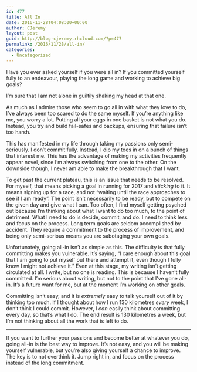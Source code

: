 ```yaml
---
id: 477
title: All In
date: 2016-11-28T04:08:00+00:00
author: CJeremy
layout: post
guid: http://blog-cjeremy.rhcloud.com/?p=477
permalink: /2016/11/28/all-in/
categories:
  - Uncategorized
---
```

Have you ever asked yourself if you were all in? If you committed yourself fully to an endeavour, playing the long game and working to achieve big goals?

I&#8217;m sure that I am not alone in guiltily shaking my head at that one.

As much as I admire those who seem to go all in with what they love to do, I&#8217;ve always been too scared to do the same myself. If you&#8217;re anything like me, you worry a lot. Putting all your eggs in one basket is not what you do. Instead, you try and build fail-safes and backups, ensuring that failure isn&#8217;t too harsh.

This has manifested in my life through taking my passions only semi-seriously. I don&#8217;t commit fully. Instead, I dip my toes in on a bunch of things that interest me. This has the advantage of making my activities frequently appear novel, since I&#8217;m always switching from one to the other. On the downside though, I never am able to make the breakthrough that I want.

To get past the current plateau, this is an issue that needs to be resolved. For myself, that means picking a goal in running for 2017 and _sticking_ to it. It means signing up for a race, and not &#8220;waiting until the race approaches to see if I am ready&#8221;. The point isn&#8217;t necessarily to be ready, but to compete on the given day and give what I can. Too often, I find myself getting psyched out because I&#8217;m thinking about what I want to do too much, to the point of detriment. What I need to do is decide, commit, and do. I need to think less and focus on the process. Long term goals are seldom accomplished by accident. They require a commitment to the process of improvement, and being only semi-serious means you are sabotaging your own goals. 

Unfortunately, going all-in isn&#8217;t as simple as this. The difficulty is that fully committing makes you vulnerable. It&#8217;s saying, &#8220;I care enough about this goal that I am going to put myself out there and attempt it, even though I fully know I might not achieve it.&#8221; Even at this stage, my writing isn&#8217;t getting circulated at all. I write, but no one is reading. This is because I haven&#8217;t fully committed. I&#8217;m serious about writing, but not to the point that I&#8217;ve gone all-in. It&#8217;s a future want for me, but at the moment I&#8217;m working on other goals.

Committing isn&#8217;t easy, and it is _extremely_ easy to talk yourself out of it by thinking too much. If I thought about how I run 130 kilometres _every_ week, I don&#8217;t think I could commit. However, I _can_ easily think about committing every day, so that&#8217;s what I do. The end result is 130 kilometres a week, but I&#8217;m not thinking about all the work that is left to do.

* * *

If you want to further your passions and become better at whatever you do, going all-in is the best way to improve. It&#8217;s not easy, and you will be making yourself vulnerable, but you&#8217;re also giving yourself a chance to improve. The key is to not overthink it. Jump right in, and focus on the process instead of the long commitment.